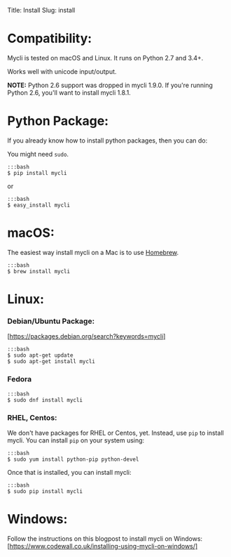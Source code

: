 Title: Install
Slug: install

# Compatibility:

Mycli is tested on macOS and Linux. It runs on Python 2.7 and 3.4+.

Works well with unicode input/output.

**NOTE:** Python 2.6 support was dropped in mycli 1.9.0. If you're running
Python 2.6, you'll want to install mycli 1.8.1.



# Python Package:

If you already know how to install python packages, then you can do:

You might need ``sudo``.

    :::bash
    $ pip install mycli

or

    :::bash
    $ easy_install mycli


# macOS:

The easiest way install mycli on a Mac is to use [Homebrew].

    :::bash
    $ brew install mycli

# Linux:

### Debian/Ubuntu Package:

[https://packages.debian.org/search?keywords=mycli]

    :::bash
    $ sudo apt-get update
    $ sudo apt-get install mycli

### Fedora

    :::bash
    $ sudo dnf install mycli

### RHEL, Centos:

We don't have packages for RHEL or Centos, yet. Instead, use `pip` to install
mycli. You can install `pip` on your system using:

    :::bash
    $ sudo yum install python-pip python-devel

Once that is installed, you can install mycli:

    :::bash
    $ sudo pip install mycli

# Windows:

Follow the instructions on this blogpost to install mycli on Windows: [https://www.codewall.co.uk/installing-using-mycli-on-windows/]



[homebrew]: http://brew.sh/
[https://packages.debian.org/search?keywords=mycli]: https://packages.debian.org/search?keywords=mycli
